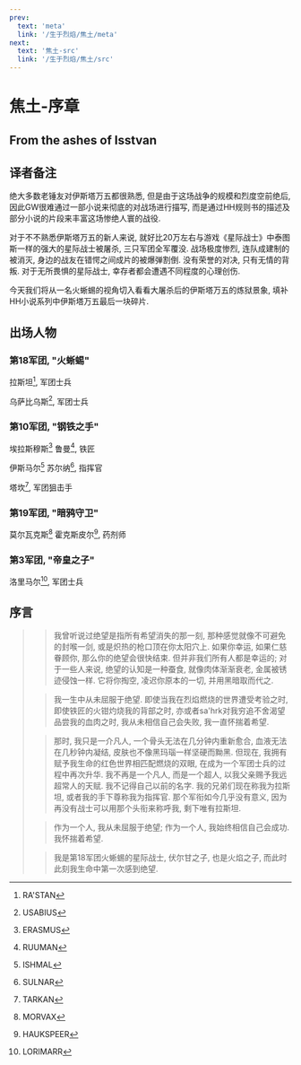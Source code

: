 ```yaml
---
prev:
  text: 'meta'
  link: '/生于烈焰/焦土/meta'
next:
  text: '焦土-src'
  link: '/生于烈焰/焦土/src'
---
```


# 焦土-序章

## From the ashes of Isstvan

## 译者备注

绝大多数老锤友对伊斯塔万五都很熟悉, 但是由于这场战争的规模和烈度空前绝后, 因此GW很难通过一部小说来彻底的对战场进行描写, 而是通过HH规则书的描述及部分小说的片段来丰富这场惨绝人寰的战役.

对于不不熟悉伊斯塔万五的新人来说, 就好比20万左右与游戏《星际战士》中泰图斯一样的强大的星际战士被屠杀, 三只军团全军覆没. 战场极度惨烈, 连队成建制的被消灭, 身边的战友在错愕之间成片的被爆弹割倒. 没有荣誉的对决, 只有无情的背叛. 对于无所畏惧的星际战士, 幸存者都会遭遇不同程度的心理创伤.

今天我们将从一名火蜥蜴的视角切入看看大屠杀后的伊斯塔万五的炼狱景象, 填补HH小说系列中伊斯塔万五最后一块碎片.

## 出场人物

### 第18军团, "火蜥蜴"

拉斯坦[^1], 军团士兵

乌萨比乌斯[^2], 军团士兵

### 第10军团, "钢铁之手"

埃拉斯穆斯[^3] 鲁曼[^4], 铁匠

伊斯马尔[^5] 苏尔纳[^6], 指挥官

塔坎[^7], 军团狙击手

### 第19军团, "暗鸦守卫"

莫尔瓦克斯[^8] 霍克斯皮尔[^9], 药剂师

### 第3军团, "帝皇之子"

洛里马尔[^10], 军团士兵

## 序言

> > 我曾听说过绝望是指所有希望消失的那一刻, 那种感觉就像不可避免的封喉一剑, 或是炽热的枪口顶在你太阳穴上. 如果你幸运, 如果仁慈眷顾你, 那么你的绝望会很快结束. 但并非我们所有人都是幸运的; 对于一些人来说, 绝望的认知是一种蚕食, 就像肉体渐渐衰老, 金属被锈迹侵蚀一样. 它将你掏空, 凌迟你原本的一切, 并用黑暗取而代之.
>
> > 我一生中从未屈服于绝望. 即使当我在烈焰燃烧的世界遭受考验之时, 即使铁匠的火钳灼烧我的背部之时, 亦或者sa'hrk对我穷追不舍渴望品尝我的血肉之时, 我从未相信自己会失败, 我一直怀揣着希望.
>
> > 那时, 我只是一介凡人, 一个骨头无法在几分钟内重新愈合, 血液无法在几秒钟内凝结, 皮肤也不像黑玛瑙一样坚硬而黝黑. 但现在, 我拥有赋予我生命的红色世界相匹配燃烧的双眼, 在成为一个军团士兵的过程中再次升华. 我不再是一个凡人, 而是一个超人, 以我父亲赐予我远超常人的天赋. 我不记得自己以前的名字. 我的兄弟们现在称我为拉斯坦, 或者我的手下尊称我为指挥官. 那个军衔如今几乎没有意义, 因为再没有战士可以用那个头衔来称呼我, 剩下唯有拉斯坦.
>
> > 作为一个人, 我从未屈服于绝望; 作为一个人, 我始终相信自己会成功. 我怀揣着希望.
>
> > 我是第18军团火蜥蜴的星际战士, 伏尔甘之子, 也是火焰之子, 而此时此刻我生命中第一次感到绝望.

[^1]: RA'STAN

[^2]: USABIUS

[^3]: ERASMUS

[^4]: RUUMAN

[^5]: ISHMAL

[^6]: SULNAR

[^7]: TARKAN

[^8]: MORVAX

[^9]: HAUKSPEER

[^10]: LORIMARR
